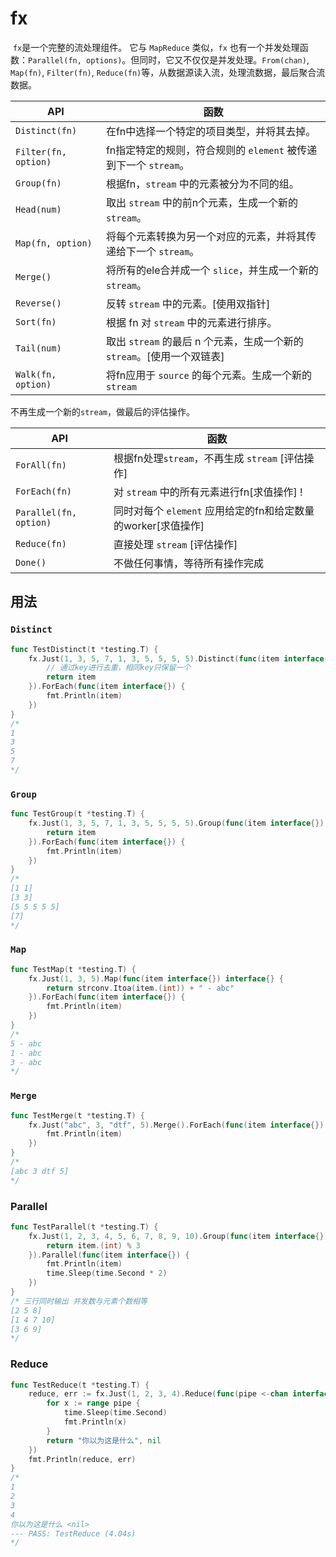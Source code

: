 # fx

​		`fx`是一个完整的流处理组件。 它与 `MapReduce` 类似，`fx` 也有一个并发处理函数：`Parallel(fn, options)`。但同时，它又不仅仅是并发处理。`From(chan)`, `Map(fn)`, `Filter(fn)`, `Reduce(fn)`等，从数据源读入流，处理流数据，最后聚合流数据。

| API                  | 函数                                                         |
| -------------------- | ------------------------------------------------------------ |
| `Distinct(fn)`       | 在fn中选择一个特定的项目类型，并将其去掉。                   |
| `Filter(fn, option)` | fn指定特定的规则，符合规则的 `element` 被传递到下一个 `stream`。 |
| `Group(fn)`          | 根据fn，`stream` 中的元素被分为不同的组。                    |
| `Head(num)`          | 取出 `stream` 中的前n个元素，生成一个新的 `stream`。         |
| `Map(fn, option)`    | 将每个元素转换为另一个对应的元素，并将其传递给下一个 `stream`。 |
| `Merge()`            | 将所有的ele合并成一个 `slice`，并生成一个新的 `stream`。     |
| `Reverse()`          | 反转 `stream` 中的元素。[使用双指针]                         |
| `Sort(fn)`           | 根据 fn 对 `stream` 中的元素进行排序。                       |
| `Tail(num)`          | 取出 `stream` 的最后 n 个元素，生成一个新的 `stream`。[使用一个双链表] |
| `Walk(fn, option)`   | 将fn应用于 `source` 的每个元素。生成一个新的 `stream`        |

不再生成一个新的`stream`，做最后的评估操作。

| API                    | 函数                                                         |
| ---------------------- | ------------------------------------------------------------ |
| `ForAll(fn)`           | 根据fn处理`stream`，不再生成 `stream` [评估操作]             |
| `ForEach(fn)`          | 对 `stream` 中的所有元素进行fn[求值操作] !                   |
| `Parallel(fn, option)` | 同时对每个 `element` 应用给定的fn和给定数量的worker[求值操作] |
| `Reduce(fn)`           | 直接处理 `stream` [评估操作]                                 |
| `Done()`               | 不做任何事情，等待所有操作完成                               |



## 用法

### `Distinct`

```go
func TestDistinct(t *testing.T) {
    fx.Just(1, 3, 5, 7, 1, 3, 5, 5, 5, 5).Distinct(func(item interface{}) interface{} {
        // 通过key进行去重，相同key只保留一个
        return item
    }).ForEach(func(item interface{}) {
        fmt.Println(item)
    })
}
/*
1
3
5
7
*/
```

### `Group`

```go
func TestGroup(t *testing.T) {
    fx.Just(1, 3, 5, 7, 1, 3, 5, 5, 5, 5).Group(func(item interface{}) interface{} {
        return item
    }).ForEach(func(item interface{}) {
        fmt.Println(item)
    })
}
/*
[1 1]
[3 3]
[5 5 5 5 5]
[7]
*/
```

### `Map`

```go
func TestMap(t *testing.T) {
    fx.Just(1, 3, 5).Map(func(item interface{}) interface{} {
        return strconv.Itoa(item.(int)) + " - abc"
    }).ForEach(func(item interface{}) {
        fmt.Println(item)
    })
}
/*
5 - abc
1 - abc
3 - abc
*/
```

### `Merge`

```go
func TestMerge(t *testing.T) {
	fx.Just("abc", 3, "dtf", 5).Merge().ForEach(func(item interface{}) {
		fmt.Println(item)
	})
}
/*
[abc 3 dtf 5]
*/
```

### Parallel

```go
func TestParallel(t *testing.T) {
	fx.Just(1, 2, 3, 4, 5, 6, 7, 8, 9, 10).Group(func(item interface{}) interface{} {
		return item.(int) % 3
	}).Parallel(func(item interface{}) {
		fmt.Println(item)
		time.Sleep(time.Second * 2)
	})
}
/* 三行同时输出 并发数与元素个数相等
[2 5 8]
[1 4 7 10]
[3 6 9]
*/
```

### Reduce

```go
func TestReduce(t *testing.T) {
	reduce, err := fx.Just(1, 2, 3, 4).Reduce(func(pipe <-chan interface{}) (interface{}, error) {
		for x := range pipe {
			time.Sleep(time.Second)
			fmt.Println(x)
		}
		return "你以为这是什么", nil
	})
	fmt.Println(reduce, err)
}
/*
1
2
3
4
你以为这是什么 <nil>
--- PASS: TestReduce (4.04s)
*/
```

